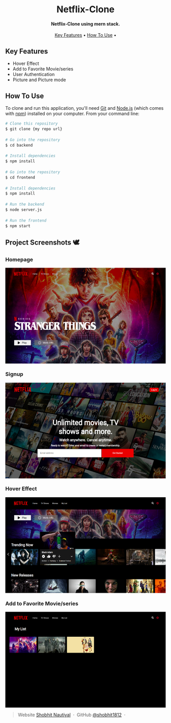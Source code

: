 <h1 align="center">
   Netflix-Clone
  <br>
</h1>

<h4 align="center">Netflix-Clone using mern stack.</h4>


<p align="center">
  <a href="#key-features">Key Features</a> •
  <a href="#how-to-use">How To Use</a> •
</p>


## Key Features
* Hover Effect
* Add to Favorite Movie/series
* User Authentication
* Picture and Picture mode

## How To Use

To clone and run this application, you'll need [Git](https://git-scm.com) and [Node.js](https://nodejs.org/en/download/) (which comes with [npm](http://npmjs.com)) installed on your computer. From your command line:

```bash
# Clone this repository
$ git clone {my repo url}

# Go into the repository
$ cd backend

# Install dependencies
$ npm install

# Go into the repository
$ cd frontend

# Install dependencies
$ npm install

# Run the backend
$ node server.js

# Run the frontend
$ npm start

```



## Project Screenshots 🕊
### Homepage

<img align="center" height="300" src="./screenshots/Screenshot (54).png"/>

### Signup

<img align="center" height="300" src="./screenshots/Screenshot (55).png"/>

### Hover Effect

<img align="center" height="300" src="./screenshots/Screenshot (56).png"/>

### Add to Favorite Movie/series

<img align="center" height="300" src="./screenshots/Screenshot (57).png"/>




> Website [Shobhit Nautiyal](https://shobhitnautiyal.vercel.app/) &nbsp;&middot;&nbsp;
> GitHub [@shobhit1812](https://github.com/Shobhit1812) &nbsp;&middot;&nbsp;
